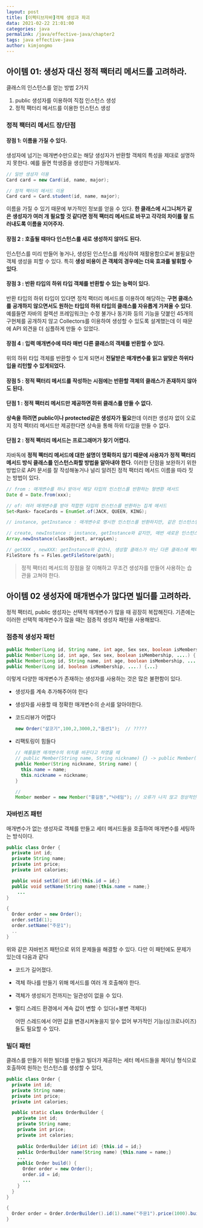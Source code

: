 ```yaml
---
layout: post
title: [이펙티브자바]객체 생성과 파괴
data: 2021-02-22 21:01:00
categories: java
permalink: /java/effective-java/chapter2
tags: java effective-java
author: kimjongmo
---
```




## 아이템 01: 생성자 대신 정적 팩터리 메서드를 고려하라.

클래스의 인스턴스를 얻는 방법 2가지

1. public 생성자를 이용하여 직접 인스턴스 생성
2. 정적 팩터리 메서드를 이용한 인스턴스 생성



### 정적 팩터리 메서드 장/단점

#### 장점 1: 이름을 가질 수 있다.

생성자에 넘기는 매개변수만으로는 해당 생성자가 반환할 객체의 특성을 제대로 설명하지 못한다. 예를 들면 학생증을 생성한다 가정해보자.

```java
// 일반 생성자 이용
Card card = new Card(id, name, major);

// 정적 팩터리 메서드 이용
Card card = Card.student(id, name, major);
```

이름을 가질 수 있기 때문에 부가적인 정보를 얻을 수 있다. **한 클래스에 시그니처가 같은 생성자가 여러 개 필요할 것 같다면 정적 팩터리 메서드로 바꾸고 각각의 차이를 잘 드러내도록 이름을 지어주자.**

#### 장점 2 : 호출될 때마다 인스턴스를 새로 생성하지 않아도 된다.

인스턴스를 미리 만들어 놓거나, 생성된 인스턴스를 캐싱하여 재활용함으로써 불필요한 객체 생성을 피할 수 있다. 특히 **생성 비용이 큰 객체의 경우에는 더욱 효과를 발휘할 수 있다**. 

#### 장점 3 : 반환 타입의 하위 타입 객체를 반환할 수 있는 능력이 있다.  

반환 타입의 하위 타입이 있다면 정적 팩터리 메서드를 이용하여 해당하는 **구현 클래스를 공개하지 않으면서도 원하는 타입의 하위 타입의 클래스를 자유롭게 가져올 수 있다**. 예를들면 자바의 컬렉션 프레임워크는 수정 불가나 동기화 등의 기능을 덧붙인 45개의 구현체를 공개하지 않고 Collectors를 이용하여 생성할 수 있도록 설계했는데 이 때문에 API 외견을 더 심플하게 만들 수 있었다. 

#### 장점 4 : 입력 매개변수에 따라 매번 다른 클래스의 객체를 반환할 수 있다.

위의 하위 타입 객체를 반환할 수 있게 되면서 **전달받은 매개변수를 읽고 알맞은 하위타입을 리턴할 수 있게되었다.** 

#### 장점 5 : 정적 팩터리 메서드를 작성하는 시점에는 반환할 객체의 클래스가 존재하지 않아도 된다.



#### 단점 1 : 정적 팩터리 메서드만 제공하면 하위 클래스를 만들 수 없다.

**상속을 하려면 public이나 protected같은 생성자가 필요**한데 이러한 생성자 없이 오로지 정적 펙터리 메서드만 제공한다면 상속을 통해 하위 타입을 만들 수 없다.

#### 단점 2 : 정적 펙터리 메서드는 프로그래머가 찾기 어렵다.

자바독에 **정적 펙터리 메서드에 대한 설명이 명확하지 않기 때문에 사용자가 정적 팩터리 메서드 방식 클래스를 인스턴스화할 방법을 알아내야 한다**. 이러한 단점을 보완하기 위한 방법으로 API 문서를 잘 작성해놓거나 널리 알려진 정적 팩터리 메서드 이름을 따라 짓는 방법이 있다.

```java
// from : 매개변수를 하나 받아서 해당 타입의 인스턴스를 반환하는 형변환 메서드
Date d = Date.from(xxx);

// of: 여러 매개변수를 받아 적합한 타입의 인스턴스를 반환하는 집계 메서드
Set<Rank> faceCards = EnumSet.of(JACK, QUEEN, KING);

// instance, getInstance : 매개변수로 명시한 인스턴스를 반환하지만, 같은 인스턴스임을 보장하지는 않는다.

// create, newInstance : instance, getInstance와 같지만, 매번 새로운 인스턴스를 생성해 반환함을 보장한다.
Array.newInstance(classObject, arrayLen);

// getXXX , newXXX: getInstance와 같으나, 생성할 클래스가 아닌 다른 클래스에 팩터리 메서드를 정의할 때 쓴다.
FileStore fs = Files.getFileStore(path);


```



> 정적 팩터리 메서드의 장점을 잘 이해하고 무조건 생성자를 만들어 사용하는 습관을 고쳐야 한다.



## 아이템 02 생성자에 매개변수가 많다면 빌더를 고려하라.

정적 팩터리, public 생성자는 선택적 매개변수가 많을 때 굉장히 복잡해진다. 기존에는 이러한 선택적 매개변수가 많을 때는 점층적 생성자 패턴을 사용해왔다.



### 점층적 생성자 패턴

```java
public Member(Long id, String name, int age, Sex sex, boolean isMembership, ....) {...}
public Member(Long id, int age, Sex sex, boolean isMembership, ....) { this(id, "", sex, isMemeberShip..)}
public Member(Long id, String name, int age, boolean isMembership, ....) { this(id, name, age, Sex.01, is..)}
public Member(Long id, boolean isMembership, ....) {...}
```

이렇게 다양한 매개변수가 존재하는 생성자를 사용하는 것은 많은 불편함이 있다.

- 생성자를 계속 추가해주어야 한다

- 생성자를 사용할 때 정확한 매개변수의 순서를 알아야한다.

- 코드리뷰가 어렵다

  ```java
  new Order("살코기",100,2,3000,2,"옵션1");  // ?????
  ```

- 리팩토링이 힘들다

  ```java
  // 예를들면 매개변수의 위치를 바꾼다고 하였을 때
  // public Member(String name, String nickname) {} -> public Member(String nickname, String name) {}
  public Member(String nickname, String name) {
  	this.name = name;
    this.nickname = nickname;
  } 
  
  //  
  Member member = new Member("홍길동","닉네임"); // 오류가 나지 않고 정상적인 문법으로 보기 때문에 쉽게 알아채기 힘들다.
  ```

  

### 자바빈즈 패턴

매개변수가 없는 생성자로 객체를 만들고 세터 메서드들을 호출하여 매개변수를 세팅하는 방식이다.

```java
public class Order {
  private int id;
  private String name;
  private int price;
  private int calories;

  public void setId(int id){this.id = id;}
  public void setName(String name){this.name = name;}
	...
}

{
  Order order = new Order();
  order.setId(1);
  order.setName("주문1");
  ..
}
```

위와 같은 자바빈즈 패턴으로 위의 문제들을 해결할 수 있다. 다만 이 패턴에도 문제가 있는데 다음과 같다

- 코드가 길어졌다.

- 객체 하나를 만들기 위해 메서드를 여러 개 호출해야 한다.

- 객체가 생성되기 전까지는 일관성이 없을 수 있다. 

- 멀티 스레드 환경에서 계속 값이 변할 수 있다(=불변 객체다)

  어떤 스레드에서 어떤 값을 변경시켜놓을지 알수 없어 부가적인 기능(싱크로나이즈)들도 필요할 수 있다.



### 빌더 패턴

클래스를 만들기 위한 빌더를 만들고 빌더가 제공하는 세터 메서드들을 체이닝 형식으로 호출하여 원하는 인스턴스를 생성할 수 있다,

```java
public class Order {
  private int id;
  private String name;
  private int price;
  private int calories;

  public static class OrderBuilder {
    private int id;
    private String name;
    private int price;
    private int calories;
    
    public OrderBuilder id(int id) {this.id = id;}
    public OrderBuilder name(String name) {this.name = name;}
   	...
    public Order build() {
      Order order = new Order();
      order.id = id;
      ...
    }  
  }
}

{
  Order order = Order.OrderBuilder().id(1).name("주문1").price(1000).build();
}
```

